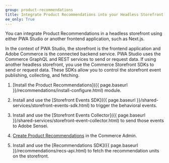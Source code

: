 ```yaml
---
group: product-recommendations
title: Integrate Product Recommendations into your Headless Storefront
ee_only: True
---
```


You can integrate Product Recommendations in a headless storefront using either PWA Studio or another frontend application, such as Next.js.

In the context of PWA Studio, the storefront is the frontend application and Adobe Commerce is the connected backend service. PWA Studio uses the Commerce GraphQL and REST services to send or request data. If using another headless storefront, you use the Commerce Storefront SDKs to send or request data. These SDKs allow you to control the storefront event publishing, collecting, and fetching.

1. [Install the Product Recommendations]({{ page.baseurl }}/recommendations/install-configure.html) module.

1. Install and use the [Storefront Events SDK]({{ page.baseurl }}/shared-services/storefront-events-sdk.html) to trigger the behavioral events.

1. Install and use the [Storefront Events Collector]({{ page.baseurl }}/shared-services/storefront-event-collector.html) to send those events to Adobe Sensei.

1. [Create Product Recommendations](https://docs.magento.com/user-guide/marketing/create-new-rec.html) in the Commerce Admin.

1. Install and use the [Recommendations SDK]({{ page.baseurl }}/recommendations/recs-api.html) to fetch the recommendation units on the storefront.
